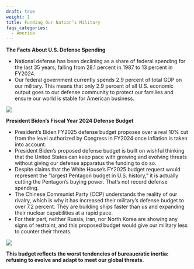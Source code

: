 ```yaml
---
draft: true
weight: 1
title: Funding Our Nation’s Military
faqs_categories:
  - America
---
```

**The Facts About U.S. Defense Spending**

* National defense has been declining as a share of federal spending for the last 35 years, falling from 28.1 percent in 1987 to 13 percent in FY2024.
* Our federal government currently spends 2.9 percent of total GDP on our military. This means that only 2.9 percent of all U.S. economic output goes to our defense community to protect our families and ensure our world is stable for American business.

![](/img/focus/screenshot-2024-06-20-at-8.36.26 pm.jpeg)





**President Biden’s Fiscal Year 2024 Defense Budget**

* President’s Biden FY2025 defense budget proposes over a real 10% cut from the level authorized by Congress in FY2024 once inflation is taken into account.
* President Biden’s proposed defense budget is built on wishful thinking that the United States can keep pace with growing and evolving threats without giving our defense apparatus the funding to do so.
* Despite claims that the White House’s FY2025 budget request would represent the “largest Pentagon budget in U.S. history,” it is actually cutting the Pentagon’s buying power. That’s not record defense spending.
* The Chinese Communist Party (CCP) understands the reality of our rivalry, which is why it has increased their military’s defense budget to over 7.2 percent. They are building ships faster than us and expanding their nuclear capabilities at a rapid pace.
* For their part, neither Russia, Iran, nor North Korea are showing any signs of restraint, and this proposed budget would give our military less to counter their threats.

![](/img/focus/screenshot-2024-06-20-at-8.53.21 pm.png)

**This budget reflects the worst tendencies of bureaucratic inertia: refusing to evolve and adapt to meet our global threats.**